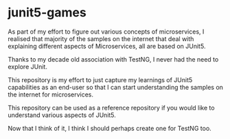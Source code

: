 # junit5-games

As part of my effort to figure out various concepts of microservices, I realised that majority of the samples on the internet that deal with explaining different aspects of Microservices, all are based on JUnit5.

Thanks to my decade old association with TestNG, I never had the need to explore JUnit.

This repository is my effort to just capture my learnings of JUnit5 capabilities as an end-user so that I can start understanding the samples on the internet for microservices.

This repository can be used as a reference repository if you would like to understand various aspects of JUnit5.

Now that I think of it, I think I should perhaps create one for TestNG too.
